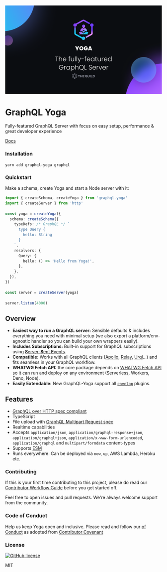 <p align="center"><img src="./website/public/cover.png" width="720" /></p>

# GraphQL Yoga

Fully-featured GraphQL Server with focus on easy setup, performance & great developer experience

[Docs](https://www.the-guild.dev/graphql/yoga-server/v3)

### Installation

```shell
yarn add graphql-yoga graphql
```

### Quickstart

Make a schema, create Yoga and start a Node server with it:

```ts
import { createSchema, createYoga } from 'graphql-yoga'
import { createServer } from 'http'

const yoga = createYoga({
  schema: createSchema({
    typeDefs: /* GraphQL */ `
      type Query {
        hello: String
      }
    `,
    resolvers: {
      Query: {
        hello: () => 'Hello from Yoga!',
      },
    },
  }),
})

const server = createServer(yoga)

server.listen(4000)
```

## Overview

- **Easiest way to run a GraphQL server:** Sensible defaults & includes everything you need with minimal setup (we also export a platform/env-agnostic handler so you can build your own wrappers easily).
- **Includes Subscriptions:** Built-in support for GraphQL subscriptions using [**S**erver-**S**ent **E**vents](https://developer.mozilla.org/en-US/docs/Web/API/Server-sent_events/Using_server-sent_events).
- **Compatible:** Works with all GraphQL clients ([Apollo](https://www.apollographql.com/docs/react/), [Relay](https://relay.dev/), [Urql](https://formidable.com/open-source/urql/)...) and fits seamless in your GraphQL workflow.
- **WHATWG Fetch API:** the core package depends on [WHATWG Fetch API](https://fetch.spec.whatwg.org/) so it can run and deploy on any environment (Serverless, Workers, Deno, Node).
- **Easily Extendable:** New GraphQL-Yoga support all [`envelop`](https://www.envelop.dev) plugins.

## Features

- [GraphQL over HTTP spec compliant](https://github.com/graphql/graphql-over-http)
- TypeScript
- File upload with [GraphQL Multipart Request spec](https://github.com/jaydenseric/graphql-multipart-request-spec)
- Realtime capabilities
- Accepts `application/json`, `application/graphql-response+json`, `application/graphql+json`, `application/x-www-form-urlencoded`, `application/graphql` and `multipart/formdata` content-types
- Supports [ESM](https://developer.mozilla.org/en-US/docs/Web/JavaScript/Guide/Modules)
- Runs everywhere: Can be deployed via `now`, `up`, AWS Lambda, Heroku etc.

### Contributing

If this is your first time contributing to this project, please do read our [Contributor Workflow Guide](https://github.com/the-guild-org/Stack/blob/master/CONTRIBUTING.md) before you get started off.

Feel free to open issues and pull requests. We're always welcome support from the community.

### Code of Conduct

Help us keep Yoga open and inclusive. Please read and follow our [
of Conduct](https://github.com/the-guild-org/Stack/blob/master/CODE_OF_CONDUCT.md) as adopted from [Contributor Covenant](https://www.contributor-covenant.org/)

### License

[![GitHub license](https://img.shields.io/badge/license-MIT-lightgrey.svg?maxAge=2592000)](https://raw.githubusercontent.com/dotansimha/graphql-yoga/master/LICENSE)

MIT
